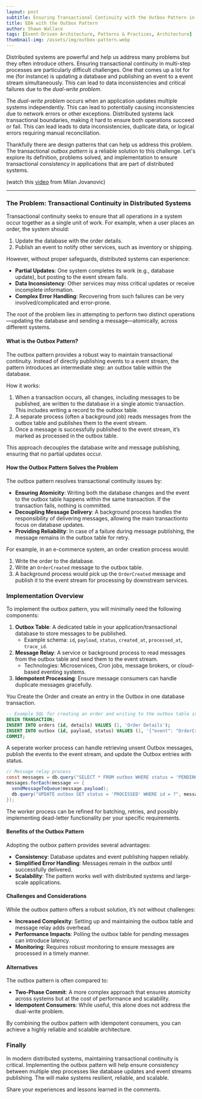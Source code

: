 ```yaml
---
layout: post
subtitle: Ensuring Transactional Continuity with the Outbox Pattern in distributed applications
title: EDA with the Outbox Pattern
author: Shawn Wallace
tags: [Event-Driven Architecture, Patterns & Practices, Architecture]
thumbnail-img: /assets/img/outbox-pattern.webp
---
```


Distributed systems are powerful and help us address many problems but they often introduce others. Ensuring 
transactional continuity in multi-step processes are particularly difficult challenges. One that comes up a lot for me (for instance) is updating a database 
and publishing an event to a event stream simultaneously. This can lead to data inconsistencies and critical failures 
due to the *dual-write problem*.

The *dual-write problem* occurs when an application updates multiple systems independently. This can lead to potentially 
causing inconsistencies due to network errors or other exceptions. Distributed systems lack transactional 
boundaries, making it hard to ensure both operations succeed or fail. This can lead leads to data inconsistencies, 
duplicate data, or logical errors requiring manual reconciliation.

Thankfully there are design patterns that can help us address this problem. The transactional *outbox pattern* 
is a reliable solution to this challenge. Let's explore its definition, problems solved, and implementation to ensure transactional consistency in applications that are part of distributed systems.


(watch this [video](https://www.youtube.com/watch?v=XALvnX7MPeo) from Milan Jovanovic)

-----------

### The Problem: Transactional Continuity in Distributed Systems

Transactional continuity seeks to ensure that all operations in a system occur together as a single unit of work. For example, when a user places an order, the system should:
1.	Update the database with the order details.
2.	Publish an event to notify other services, such as inventory or shipping.

However, without proper safeguards, distributed systems can experience:

* **Partial Updates**: One system completes its work (e.g., database update), but posting to the event stream fails.
* **Data Inconsistency**: Other services may miss critical updates or receive incomplete information.
* **Complex Error Handling**: Recovering from such failures can be very involved/complicated and error-prone.

The root of the problem lies in attempting to perform two distinct operations—updating the database and 
sending a message—atomically, across different systems.

#### What is the Outbox Pattern?

The outbox pattern provides a robust way to maintain transactional continuity. Instead of directly publishing events to a event stream, the pattern introduces an intermediate step: an outbox table within the database.

How it works:
1.	When a transaction occurs, all changes, including messages to be published, are written to the database in a single atomic transaction. This includes writing a record to the outbox table.
2.	A separate process (often a background job) reads messages from the outbox table and publishes them to the event stream.
3.	Once a message is successfully published to the event stream, it’s marked as processed in the outbox table.

This approach decouples the database write and message publishing, ensuring that no partial updates occur.

#### How the Outbox Pattern Solves the Problem

The outbox pattern resolves transactional continuity issues by:
* **Ensuring Atomicity**: Writing both the database changes and the event to the outbox table happens within the same transaction. If the transaction fails, nothing is committed.
* **Decoupling Message Delivery**: A background process handles the responsibility of delivering messages, allowing the main transactionto focus on database updates.
* **Providing Reliability**: In case of a failure during message publishing, the message remains in the outbox table for retry.

For example, in an e-commerce system, an order creation process would:
1. Write the order to the database.
2. Write an `OrderCreated` message to the outbox table.
3. A background process would pick up the `OrderCreated` message and publish it to the event stream for processing by downstream services.

### Implementation Overview

To implement the outbox pattern, you will minimally need the following components:
1.	**Outbox Table**: A dedicated table in your application/transactional database to store messages to be published.
	* Example schema: `id`, `payload`, `status`, `created_at`, `processed_at`, `trace_id`.
2.	**Message Relay**: A service or background process to read messages from the outbox table and send them to the event stream.
	* Technologies: Microservices, Cron jobs, message brokers, or cloud-based eventing systems.
3.	**Idempotent Processing**: Ensure message consumers can handle duplicate messages gracefully.

You Create the Order and create an entry in the Outbox in one database transaction.

```sql
-- Example SQL for creating an order and writing to the outbox table in one transaction
BEGIN TRANSACTION;
INSERT INTO orders (id, details) VALUES (1, 'Order Details');
INSERT INTO outbox (id, payload, status) VALUES (1, '{"event": "OrderCreated"}', 'PENDING');
COMMIT;
```
A seperate worker process can handle retrieving unsent Outbox messages, publish the events to the event stream, and update the Outbox entries with status.

```csharp
// Message relay process
const messages = db.query("SELECT * FROM outbox WHERE status = 'PENDING'");
messages.forEach(message => {
  sendMessageToQueue(message.payload);
  db.query("UPDATE outbox SET status = 'PROCESSED' WHERE id = ?", message.id);
});
```
The worker process can be refined for batching, retries, and possibly implementing dead-letter functionality per your specific requirements.


#### Benefits of the Outbox Pattern

Adopting the outbox pattern provides several advantages:
* **Consistency**: Database updates and event publishing happen reliably.
* **Simplified Error Handling**: Messages remain in the outbox until successfully delivered.
* **Scalability**: The pattern works well with distributed systems and large-scale applications.
  
#### Challenges and Considerations

While the outbox pattern offers a robust solution, it’s not without challenges:
* **Increased Complexity**: Setting up and maintaining the outbox table and message relay adds overhead.
* **Performance Impacts**: Polling the outbox table for pending messages can introduce latency.
* **Monitoring**: Requires robust monitoring to ensure messages are processed in a timely manner.

#### Alternatives

The outbox pattern is often compared to:
* **Two-Phase Commit**: A more complex approach that ensures atomicity across systems but at the cost of 
performance and scalability.
* **Idempotent Consumers**: While useful, this alone does not address the dual-write problem.

By combining the outbox pattern with idempotent consumers, you can achieve a highly reliable and scalable architecture.

### Finally
In modern distributed systems, maintaining transactional continuity is critical. Implementing the outbox 
pattern will help ensure consistency between multiple step processes like database updates and event streams publishing. The will make systems 
resilient, reliable, and scalable.

Share your experiences and lessons learned in the comments.
